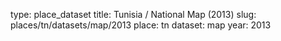 type: place_dataset
title: Tunisia / National Map (2013)
slug: places/tn/datasets/map/2013
place: tn
dataset: map
year: 2013
